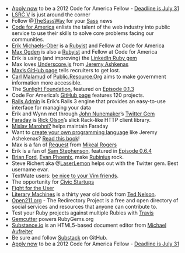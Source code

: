 *   [Apply now](http://codeforamerica.org/fellows/apply/) to be a 2012 Code for America Fellow - [Deadline is July 31](http://codeforamerica.org/fellows/apply/)
*   [LSRC V](http://lonestarrubyconf.com) is just around the corner
*   Follow @[TheSassWay](http://twitter.com/thesassway) for your [Sass](http://sass-lang.com) news
*   [Code for America](http://codeforamerica.org/) enlists the talent of the web industry into public service to use their skills to solve core problems facing our communities.
*   [Erik Michaels-Ober](http://twitter.com/sferik) is a [Rubyist](http://github.com/sferik) and Fellow at Code for America
*   [Max Ogden](http://twitter.com/maxogden) is also a [Rubyist](http://github.com/maxogden) and Fellow at Code for America
*   Erik is using (and improving) the [LinkedIn Ruby gem](http://github.com/pengwynn/linkedin)
*   Max loves [Underscore.js](http://documentcloud.github.com/underscore/) from [Jeremy Ashkenas](http://twitter.com/jashkenas)
*   [Max’s GitHub page](http://github.com/maxogden) tells recruiters to get lost.
*   [Carl Malamud](http://en.wikipedia.org/wiki/Carl_Malamud) of [Public.Resource.Org](https://public.resource.org/) aims to make government information more accessible.
*   The [Sunlight Foundation](http://sunlightlabs.com/), featured on [Episode 0.1.3](http://thechangelog.com/post/382418778/episode-0-1-3-civic-hacking-with-luigi-montanez-and-jere)
*   Code For America’s [GitHub page](https://github.com/codeforamerica) features 120 projects.
*   [Rails Admin](https://github.com/sferik/rails_admin) is Erik’s Rails 3 engine that provides an easy-to-use interface for managing your data
*   Erik and Wynn met through [John Nunemaker](http://twitter.com/jnunemaker)’s [Twitter Gem](http://github.com/jnunemaker/twitter)
*   [Faraday](https://github.com/technoweenie/faraday) is [Rick Olson](https://twitter.com/#!/technoweenie)’s slick Rack-like HTTP client library.
*   [Mislav Marohni?](https://twitter.com/#!/mislav) helps maintain Faraday
*   Want to [create your own programming language](http://createyourproglang.com/) like Jeremy Ashekenas? [Read this book](http://createyourproglang.com/)!
*   Max is a fan of [Request](https://github.com/mikeal/request) from [Mikeal Rogers](https://github.com/mikeal)
*   Erik is a fan of [Sam Stephenson](http://sstephenson.us/), featured in [Episode 0.6.4](http://lg.gd/064)
*   [Brian Ford](https://twitter.com/#!/brixen), [Evan Phoenix](https://twitter.com/#!/evanphx), make [Rubinius](http://rubini.us/) rock.
*   Steve Richert aka @[LaserLemon](http://twitter.com/laserlemon) helps out with the Twitter gem. Best username evar.
*   TextMate users: [be nice to your Vim friends](http://blogobaggins.com/2009/03/31/waging-war-on-whitespace.html).
*   The opportunity for [Civic Startups](http://civiccommons.org/2011/07/the-opportunity-for-civic-startups-video/)
*   [Fight for the User](http://www.aminutewithbrendan.com/pages/20110721)
*   [Literary Machines](http://en.wikipedia.org/wiki/Literary_Machines) is a thirty year old book from [Ted Nelson](http://en.wikipedia.org/wiki/Ted_Nelson).
*   [Open211.org](http://open211.org/) - The Redirectory Project is a free and open directory of social services and resources that anyone can contribute to.
*   Test your Ruby projects against multiple Rubies with [Travis](http://travis-ci.org/)
*   [Gemcutter](https://github.com/rubygems/gemcutter) powers RubyGems.org
*   [Substance.io](http://substance.io/) is an HTML5-based document editor from [Michael Aufreiter](https://github.com/michael)
*   Be sure and follow [Substack](https://github.com/substack) on GitHub.
*   [Apply now](http://codeforamerica.org/fellows/apply/) to be a 2012 Code for America Fellow - [Deadline is July 31](http://codeforamerica.org/fellows/apply/)
